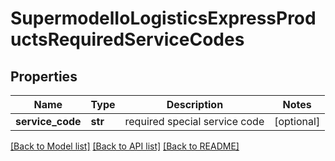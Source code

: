# SupermodelIoLogisticsExpressProductsRequiredServiceCodes

## Properties
Name | Type | Description | Notes
------------ | ------------- | ------------- | -------------
**service_code** | **str** | required special service code | [optional] 

[[Back to Model list]](../README.md#documentation-for-models) [[Back to API list]](../README.md#documentation-for-api-endpoints) [[Back to README]](../README.md)

